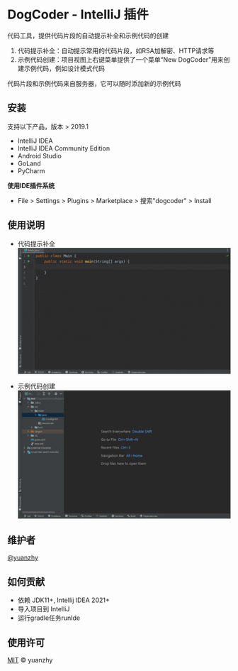 # DogCoder - IntelliJ 插件

代码工具，提供代码片段的自动提示补全和示例代码的创建

1. 代码提示补全：自动提示常用的代码片段，如RSA加解密、HTTP请求等
2. 示例代码创建：项目视图上右键菜单提供了一个菜单“New DogCoder”用来创建示例代码，例如设计模式代码

代码片段和示例代码来自服务器，它可以随时添加新的示例代码

## 安装

支持以下产品，版本 > 2019.1

- IntelliJ IDEA
- IntelliJ IDEA Community Edition
- Android Studio
- GoLand
- PyCharm

**使用IDE插件系统**

- File > Settings > Plugins > Marketplace > 搜索"dogcoder" > Install

## 使用说明

- 代码提示补全
  ![codeCompletion](https://raw.githubusercontent.com/yuanzhy/dogcoder/master/usage/codeCompletion.gif)

- 示例代码创建
  ![new](https://raw.githubusercontent.com/yuanzhy/dogcoder/master/usage/new.gif)

## 维护者

[@yuanzhy](https://github.com/yuanzhy)

## 如何贡献

- 依赖 JDK11+, Intellij IDEA 2021+
- 导入项目到 IntelliJ
- 运行gradle任务runIde

## 使用许可

[MIT](LICENSE) © yuanzhy